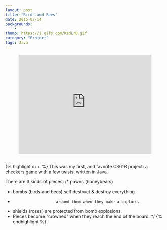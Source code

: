 ```yaml
---
layout: post
title: "Birds and Bees"
date: 2015-02-14
backgrounds:
    -  
thumb: https://j.gifs.com/KzdLrD.gif
category: "Project"
tags: Java 
---
```


<center><iframe width="420" height="315" src="https://www.youtube.com/embed/wwrJapA6R64" frameborder="0" allowfullscreen></iframe></center> <br>

{% highlight c++ %}
This was my first, and favorite CS61B project:
a checkers game with a few twists, written in Java. 

There are 3 kinds of pieces: 
/* pawns (honeybears)
* bombs (birds and bees) self destruct & destroy everything 
*                        around them when they make a capture.
* shields (roses) are protected from bomb explosions.  
* Pieces become "crowned" when they reach the end of the board. */
{% endhighlight %}